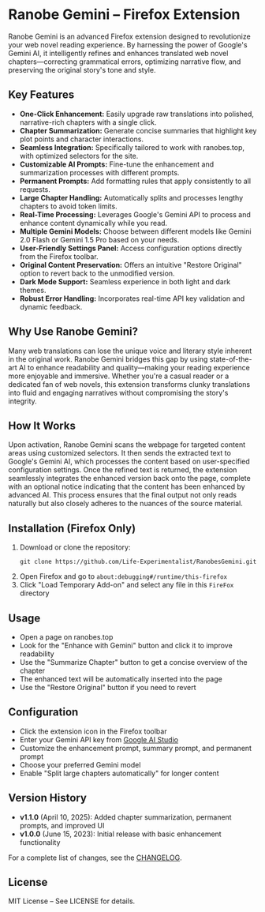 # Ranobe Gemini – Firefox Extension

Ranobe Gemini is an advanced Firefox extension designed to revolutionize your web novel reading experience. By harnessing the power of Google's Gemini AI, it intelligently refines and enhances translated web novel chapters—correcting grammatical errors, optimizing narrative flow, and preserving the original story's tone and style.

## Key Features

- **One-Click Enhancement:** Easily upgrade raw translations into polished, narrative-rich chapters with a single click.
- **Chapter Summarization:** Generate concise summaries that highlight key plot points and character interactions.
- **Seamless Integration:** Specifically tailored to work with ranobes.top, with optimized selectors for the site.
- **Customizable AI Prompts:** Fine-tune the enhancement and summarization processes with different prompts.
- **Permanent Prompts:** Add formatting rules that apply consistently to all requests.
- **Large Chapter Handling:** Automatically splits and processes lengthy chapters to avoid token limits.
- **Real-Time Processing:** Leverages Google's Gemini API to process and enhance content dynamically while you read.
- **Multiple Gemini Models:** Choose between different models like Gemini 2.0 Flash or Gemini 1.5 Pro based on your needs.
- **User-Friendly Settings Panel:** Access configuration options directly from the Firefox toolbar.
- **Original Content Preservation:** Offers an intuitive "Restore Original" option to revert back to the unmodified version.
- **Dark Mode Support:** Seamless experience in both light and dark themes.
- **Robust Error Handling:** Incorporates real-time API key validation and dynamic feedback.

## Why Use Ranobe Gemini?

Many web translations can lose the unique voice and literary style inherent in the original work. Ranobe Gemini bridges this gap by using state-of-the-art AI to enhance readability and quality—making your reading experience more enjoyable and immersive. Whether you're a casual reader or a dedicated fan of web novels, this extension transforms clunky translations into fluid and engaging narratives without compromising the story's integrity.

## How It Works

Upon activation, Ranobe Gemini scans the webpage for targeted content areas using customized selectors. It then sends the extracted text to Google's Gemini AI, which processes the content based on user-specified configuration settings. Once the refined text is returned, the extension seamlessly integrates the enhanced version back onto the page, complete with an optional notice indicating that the content has been enhanced by advanced AI. This process ensures that the final output not only reads naturally but also closely adheres to the nuances of the source material.

## Installation (Firefox Only)

1. Download or clone the repository:
   ```
   git clone https://github.com/Life-Experimentalist/RanobesGemini.git
   ```
2. Open Firefox and go to `about:debugging#/runtime/this-firefox`
3. Click "Load Temporary Add-on" and select any file in this `FireFox` directory

## Usage

- Open a page on ranobes.top
- Look for the "Enhance with Gemini" button and click it to improve readability
- Use the "Summarize Chapter" button to get a concise overview of the chapter
- The enhanced text will be automatically inserted into the page
- Use the "Restore Original" button if you need to revert

## Configuration

- Click the extension icon in the Firefox toolbar
- Enter your Gemini API key from [Google AI Studio](https://makersuite.google.com/app/apikey)
- Customize the enhancement prompt, summary prompt, and permanent prompt
- Choose your preferred Gemini model
- Enable "Split large chapters automatically" for longer content

## Version History

- **v1.1.0** (April 10, 2025): Added chapter summarization, permanent prompts, and improved UI
- **v1.0.0** (June 15, 2023): Initial release with basic enhancement functionality

For a complete list of changes, see the [CHANGELOG](../CHANGELOG.md).

## License

MIT License – See LICENSE for details.
